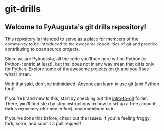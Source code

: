 # git-drills
## Welcome to PyAugusta's git drills repository!
This repository is intended to serve as a place for members of the community to be introduced to the awesome capabilities of git and practice contributing to open source projects.

Since we are PyAugusta, all the code you'll see here will be Python (or Python-centric at least), but that does not in any way mean that git is only for Python. Explore some of the awesome projects on git and you'll see what I mean.

With that said, don't be intimidated. Anyone can learn to use git (and Python too)!

If you're brand new to this, start by checking out the [intro-to-git](/intro-to-git) folder. There, you'll find step by step instructions on how to set up a free account, fork a repository (this one in fact), and contribute to it.

If you've done this before, check out the Issues. If you're feeling froggy, fork, solve, and submit a pull request!

